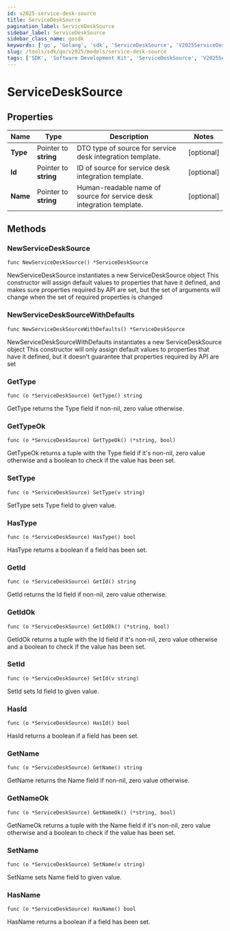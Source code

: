 ```yaml
---
id: v2025-service-desk-source
title: ServiceDeskSource
pagination_label: ServiceDeskSource
sidebar_label: ServiceDeskSource
sidebar_class_name: gosdk
keywords: ['go', 'Golang', 'sdk', 'ServiceDeskSource', 'V2025ServiceDeskSource'] 
slug: /tools/sdk/go/v2025/models/service-desk-source
tags: ['SDK', 'Software Development Kit', 'ServiceDeskSource', 'V2025ServiceDeskSource']
---
```


# ServiceDeskSource

## Properties

Name | Type | Description | Notes
------------ | ------------- | ------------- | -------------
**Type** | Pointer to **string** | DTO type of source for service desk integration template. | [optional] 
**Id** | Pointer to **string** | ID of source for service desk integration template. | [optional] 
**Name** | Pointer to **string** | Human-readable name of source for service desk integration template. | [optional] 

## Methods

### NewServiceDeskSource

`func NewServiceDeskSource() *ServiceDeskSource`

NewServiceDeskSource instantiates a new ServiceDeskSource object
This constructor will assign default values to properties that have it defined,
and makes sure properties required by API are set, but the set of arguments
will change when the set of required properties is changed

### NewServiceDeskSourceWithDefaults

`func NewServiceDeskSourceWithDefaults() *ServiceDeskSource`

NewServiceDeskSourceWithDefaults instantiates a new ServiceDeskSource object
This constructor will only assign default values to properties that have it defined,
but it doesn't guarantee that properties required by API are set

### GetType

`func (o *ServiceDeskSource) GetType() string`

GetType returns the Type field if non-nil, zero value otherwise.

### GetTypeOk

`func (o *ServiceDeskSource) GetTypeOk() (*string, bool)`

GetTypeOk returns a tuple with the Type field if it's non-nil, zero value otherwise
and a boolean to check if the value has been set.

### SetType

`func (o *ServiceDeskSource) SetType(v string)`

SetType sets Type field to given value.

### HasType

`func (o *ServiceDeskSource) HasType() bool`

HasType returns a boolean if a field has been set.

### GetId

`func (o *ServiceDeskSource) GetId() string`

GetId returns the Id field if non-nil, zero value otherwise.

### GetIdOk

`func (o *ServiceDeskSource) GetIdOk() (*string, bool)`

GetIdOk returns a tuple with the Id field if it's non-nil, zero value otherwise
and a boolean to check if the value has been set.

### SetId

`func (o *ServiceDeskSource) SetId(v string)`

SetId sets Id field to given value.

### HasId

`func (o *ServiceDeskSource) HasId() bool`

HasId returns a boolean if a field has been set.

### GetName

`func (o *ServiceDeskSource) GetName() string`

GetName returns the Name field if non-nil, zero value otherwise.

### GetNameOk

`func (o *ServiceDeskSource) GetNameOk() (*string, bool)`

GetNameOk returns a tuple with the Name field if it's non-nil, zero value otherwise
and a boolean to check if the value has been set.

### SetName

`func (o *ServiceDeskSource) SetName(v string)`

SetName sets Name field to given value.

### HasName

`func (o *ServiceDeskSource) HasName() bool`

HasName returns a boolean if a field has been set.


